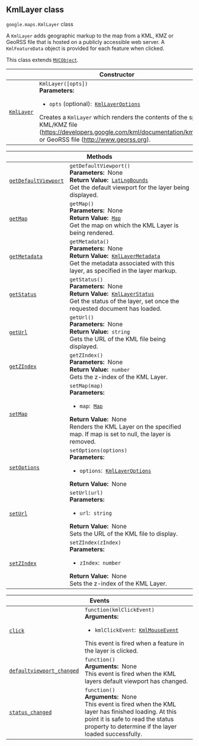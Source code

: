 
<h2 id="KmlLayer">KmlLayer class</h2>
<p>
<code><span itemprop="path">google.maps</span>.<span itemprop="name">KmlLayer</span></code>
class
</p>
<p>A <code>KmlLayer</code> adds geographic markup to the map from a KML, KMZ or GeoRSS file that is hosted on a publicly accessible web server. A <code>KmlFeatureData</code> object is provided for each feature when clicked.</p>
<p>This class extends
<code><a href="MVCObject.md">MVCObject</a></code>.
</p>
<div class="devsite-table-wrapper"><table class="constructors responsive" summary="class KmlLayer - Constructor">
<thead>
<tr><th colspan="2" id="KmlLayer.constructor">Constructor</th>
</tr></thead>
<tbody>
<tr>
<td><code><a class="secret-link" href="#KmlLayer.constructor"><span>KmlLayer</span></a></code></td>
<td><div><code>KmlLayer([opts])</code></div>
<div class="desc"><strong>Parameters:</strong>&nbsp; <ul>
<li><code>opts</code> (optional):&nbsp; <code><a href="KmlLayerOptions.md">KmlLayerOptions</a></code></li>
</ul></div>
<div class="desc">Creates a <code>KmlLayer</code> which renders the contents of the specified KML/KMZ file (<a href="https://developers.google.com/kml/documentation/kmlreference">https://developers.google.com/kml/documentation/kmlreference</a>) or GeoRSS file (<a href="http://www.georss.org">http://www.georss.org</a>).</div></td>
</tr>
</tbody>
</table></div>
<div class="devsite-table-wrapper"><table class="methods responsive" summary="class KmlLayer - Methods">
<thead>
<tr><th colspan="2">Methods</th>
</tr></thead>
<tbody>
<tr id="KmlLayer.getDefaultViewport">
<td itemprop="property"><code><a class="secret-link" href="#KmlLayer.getDefaultViewport"><span>getDefaultViewport</span></a></code></td>
<td><div><code>getDefaultViewport()</code></div>
<div class="desc"><strong>Parameters:</strong>&nbsp; None</div>
<div class="desc"><strong>Return Value:</strong>&nbsp; <code><a href="LatLngBounds.md">LatLngBounds</a></code></div>
<div class="desc">Get the default viewport for the layer being displayed.</div></td>
</tr>
<tr id="KmlLayer.getMap">
<td itemprop="property"><code><a class="secret-link" href="#KmlLayer.getMap"><span>getMap</span></a></code></td>
<td><div><code>getMap()</code></div>
<div class="desc"><strong>Parameters:</strong>&nbsp; None</div>
<div class="desc"><strong>Return Value:</strong>&nbsp; <code><a href="Map.md">Map</a></code></div>
<div class="desc">Get the map on which the KML Layer is being rendered.</div></td>
</tr>
<tr id="KmlLayer.getMetadata">
<td itemprop="property"><code><a class="secret-link" href="#KmlLayer.getMetadata"><span>getMetadata</span></a></code></td>
<td><div><code>getMetadata()</code></div>
<div class="desc"><strong>Parameters:</strong>&nbsp; None</div>
<div class="desc"><strong>Return Value:</strong>&nbsp; <code><a href="KmlLayerMetadata.md">KmlLayerMetadata</a></code></div>
<div class="desc">Get the metadata associated with this layer, as specified in the layer markup.</div></td>
</tr>
<tr id="KmlLayer.getStatus">
<td itemprop="property"><code><a class="secret-link" href="#KmlLayer.getStatus"><span>getStatus</span></a></code></td>
<td><div><code>getStatus()</code></div>
<div class="desc"><strong>Parameters:</strong>&nbsp; None</div>
<div class="desc"><strong>Return Value:</strong>&nbsp; <code><a href="KmlLayerStatus.md">KmlLayerStatus</a></code></div>
<div class="desc">Get the status of the layer, set once the requested document has loaded.</div></td>
</tr>
<tr id="KmlLayer.getUrl">
<td itemprop="property"><code><a class="secret-link" href="#KmlLayer.getUrl"><span>getUrl</span></a></code></td>
<td><div><code>getUrl()</code></div>
<div class="desc"><strong>Parameters:</strong>&nbsp; None</div>
<div class="desc"><strong>Return Value:</strong>&nbsp; <code>string</code></div>
<div class="desc">Gets the URL of the KML file being displayed.</div></td>
</tr>
<tr id="KmlLayer.getZIndex">
<td itemprop="property"><code><a class="secret-link" href="#KmlLayer.getZIndex"><span>getZIndex</span></a></code></td>
<td><div><code>getZIndex()</code></div>
<div class="desc"><strong>Parameters:</strong>&nbsp; None</div>
<div class="desc"><strong>Return Value:</strong>&nbsp; <code>number</code></div>
<div class="desc">Gets the z-index of the KML Layer.</div></td>
</tr>
<tr id="KmlLayer.setMap">
<td itemprop="property"><code><a class="secret-link" href="#KmlLayer.setMap"><span>setMap</span></a></code></td>
<td><div><code>setMap(map)</code></div>
<div class="desc"><strong>Parameters:</strong>&nbsp; <ul>
<li><code>map</code>:&nbsp; <code><a href="Map.md">Map</a></code></li>
</ul></div>
<div class="desc"><strong>Return Value:</strong>&nbsp; None</div>
<div class="desc">Renders the KML Layer on the specified map. If map is set to null, the layer is removed.</div></td>
</tr>
<tr id="KmlLayer.setOptions">
<td itemprop="property"><code><a class="secret-link" href="#KmlLayer.setOptions"><span>setOptions</span></a></code></td>
<td><div><code>setOptions(options)</code></div>
<div class="desc"><strong>Parameters:</strong>&nbsp; <ul>
<li><code>options</code>:&nbsp; <code><a href="KmlLayerOptions.md">KmlLayerOptions</a></code></li>
</ul></div>
<div class="desc"><strong>Return Value:</strong>&nbsp; None</div>
<div class="desc"></div></td>
</tr>
<tr id="KmlLayer.setUrl">
<td itemprop="property"><code><a class="secret-link" href="#KmlLayer.setUrl"><span>setUrl</span></a></code></td>
<td><div><code>setUrl(url)</code></div>
<div class="desc"><strong>Parameters:</strong>&nbsp; <ul>
<li><code>url</code>:&nbsp; <code>string</code></li>
</ul></div>
<div class="desc"><strong>Return Value:</strong>&nbsp; None</div>
<div class="desc">Sets the URL of the KML file to display.</div></td>
</tr>
<tr id="KmlLayer.setZIndex">
<td itemprop="property"><code><a class="secret-link" href="#KmlLayer.setZIndex"><span>setZIndex</span></a></code></td>
<td><div><code>setZIndex(zIndex)</code></div>
<div class="desc"><strong>Parameters:</strong>&nbsp; <ul>
<li><code>zIndex</code>:&nbsp; <code>number</code></li>
</ul></div>
<div class="desc"><strong>Return Value:</strong>&nbsp; None</div>
<div class="desc">Sets the z-index of the KML Layer.</div></td>
</tr>
</tbody>
</table></div>
<div class="devsite-table-wrapper"><table class="details responsive" summary="class KmlLayer - Events">
<thead>
<tr><th colspan="2">Events</th>
</tr></thead>
<tbody>
<tr id="KmlLayer.click">
<td itemprop="property"><code><a class="secret-link" href="#KmlLayer.click"><span>click</span></a></code></td>
<td><div><code>function(kmlClickEvent)</code></div>
<div class="desc"><strong>Arguments:</strong>&nbsp; <ul>
<li><code>kmlClickEvent</code>:&nbsp; <code><a href="KmlMouseEvent.md">KmlMouseEvent</a></code></li>
</ul></div>
<div class="desc">This event is fired when a feature in the layer is clicked.</div></td>
</tr>
<tr id="KmlLayer.defaultviewport_changed">
<td itemprop="property"><code><a class="secret-link" href="#KmlLayer.defaultviewport_changed"><span>defaultviewport_changed</span></a></code></td>
<td><div><code>function()</code></div>
<div class="desc"><strong>Arguments:</strong>&nbsp; None</div>
<div class="desc">This event is fired when the KML layers default viewport has changed.</div></td>
</tr>
<tr id="KmlLayer.status_changed">
<td itemprop="property"><code><a class="secret-link" href="#KmlLayer.status_changed"><span>status_changed</span></a></code></td>
<td><div><code>function()</code></div>
<div class="desc"><strong>Arguments:</strong>&nbsp; None</div>
<div class="desc">This event is fired when the KML layer has finished loading. At this point it is safe to read the status property to determine if the layer loaded successfully.</div></td>
</tr>
</tbody>
</table></div>
<script src="replace_links.js"></script>
